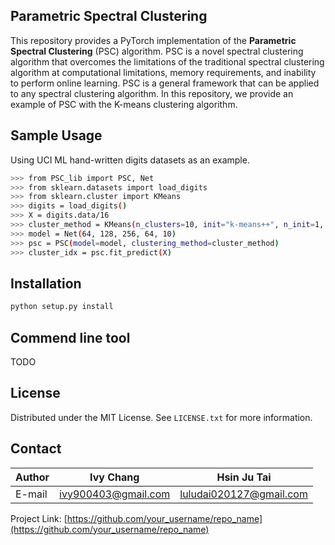 <!-- Parametric Spectral Clustering -->
## Parametric Spectral Clustering

This repository provides a PyTorch implementation of the **Parametric Spectral Clustering** (PSC) algorithm. PSC is a novel spectral clustering algorithm that overcomes the limitations of the traditional spectral clustering algorithm at computational limitations, memory requirements, and inability to perform online learning. PSC is a general framework that can be applied to any spectral clustering algorithm. In this repository, we provide an example of PSC with the K-means clustering algorithm.

<!-- PREREQUISITES -->
<!-- ## Prerequisites

Things you need to install before started.
* torch
    ```sh
    pip3 install torch torchvision torchaudio
    ```
* numpy
    ```sh
    pip install numpy
    ```
* sklearn
    ```sh
    pip3 install -U scikit-learn
    ```
* scipy
    ```sh
    python -m pip install scipy
    ```
* pickle
    ```sh
    pip3 install pickle5
    ``` -->

<!-- SAMPLE USAGE -->
## Sample Usage

Using UCI ML hand-written digits datasets as an example.

```sh
>>> from PSC_lib import PSC, Net
>>> from sklearn.datasets import load_digits
>>> from sklearn.cluster import KMeans
>>> digits = load_digits()
>>> X = digits.data/16
>>> cluster_method = KMeans(n_clusters=10, init="k-means++", n_init=1, max_iter=100, algorithm='elkan')
>>> model = Net(64, 128, 256, 64, 10)
>>> psc = PSC(model=model, clustering_method=cluster_method)
>>> cluster_idx = psc.fit_predict(X)
```

<!-- INSTALLATION -->
## Installation
```sh
python setup.py install
```
<!-- COMMEND LINE TOOL -->
## Commend line tool

TODO

<!-- LICENSE -->
## License

Distributed under the MIT License. See `LICENSE.txt` for more information.

<!-- CONTACT -->
## Contact
|Author|Ivy Chang|Hsin Ju Tai|
|---|---|---|
|E-mail|ivy900403@gmail.com|luludai020127@gmail.com|

Project Link: [https://github.com/your_username/repo_name](https://github.com/your_username/repo_name)